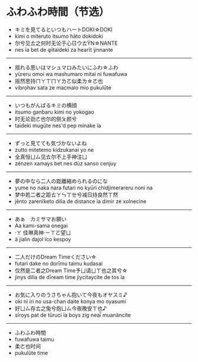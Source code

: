 # ふわふわ時間（节选）

- キミを見てるといつもハートDOKI☆DOKI
- kimi o miteruto itsumo hāto dokidoki
- 尔兮见ㄊ之何时无论于心ㄖウㄊŸN☆NANTE
- nes ïa bet de φītaïdeki za hearīt ÿnnante

***

- 揺れる思いはマシュマロみたいにふわ☆ふわ
- yūreru omoi wa mashumaro mitai ni fuwafuwa
- 摇然思持ㄇㄚㄒㄇㄚㄌㄛ似柔ㄌ☆ㄜ也
- vibrohav sata ze macmalo mio pukulūte

***

- いつもがんばるキミの横顔
- itsumo ganbaru kimi no yokogao
- 时无论劲ㄜ也尔的侧ㄆ颜兮
- taïdeki mugūte nes'd pep minake ïa

***

- ずっと見てても気づかないよね
- zutto mitetemo kidzukanai yo ne
- 全真恒ㄩㄙ见ㄊ尔不上手神注ㄩ
- zénzen xamays bet nes dūz sanso cenjuy

***

- 夢の中なら二人の距離縮められるのにな
- yume no naka nara futari no kyūri chidjimerareru noni na
- 梦中若二者之距ㄊㄚㄣㄒㄝ兮减ㄖ持良然ㄒ然
- jēnto zarenïketo dilia de distance ïa dimir ze xolnecine

***

- あぁ　カミサマお願い
- Aa kami-sama onegai
- ·ㄚ 佳琳真神·ㄧㄒㄛ望ㄩ
- ä jialin dajol ïco kespoy

***

- 二人だけのDream Timeください☆
- futari dake no dorīmu taimu kudasai
- 仅然是二者之Dream Time予ㄩ请ㄩㄒ也之其兮☆
- jinys dilia de dīream time jiycitaycite de tos ïa

***

- お気に入りのうさちゃん抱いて今夜もオヤスミ♪
- oki ni iri no usa-chan daite konya mo oyasumi
- 好ㄩㄙ存ㄊ之兔兮抱ㄩㄙ今夜晚安ㄒ也♪
- sīroys pat de tūruci ïa boys zig neaī̈ muanäncite

***

- ふわふわ時間
- fuwafuwa taimu
- 柔ㄜ也时间
- pukulūte time